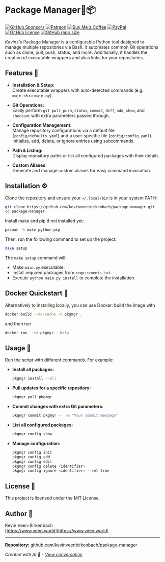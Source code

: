# Package Manager🤖📦
[![GitHub Sponsors](https://img.shields.io/badge/Sponsor-GitHub%20Sponsors-blue?logo=github)](https://github.com/sponsors/kevinveenbirkenbach)
[![Patreon](https://img.shields.io/badge/Support-Patreon-orange?logo=patreon)](https://www.patreon.com/c/kevinveenbirkenbach) 
[![Buy Me a Coffee](https://img.shields.io/badge/Buy%20me%20a%20Coffee-Funding-yellow?logo=buymeacoffee)](https://buymeacoffee.com/kevinveenbirkenbach) [![PayPal](https://img.shields.io/badge/Donate-PayPal-blue?logo=paypal)](https://s.veen.world/paypaldonate)
[![GitHub license](https://img.shields.io/badge/License-MIT-blue.svg)](LICENSE)
[![GitHub repo size](https://img.shields.io/github/repo-size/kevinveenbirkenbach/package-manager)](https://github.com/kevinveenbirkenbach/package-manager)

*Kevins's* Package Manager is a configurable Python tool designed to manage multiple repositories via Bash. It automates common Git operations such as clone, pull, push, status, and more. Additionally, it handles the creation of executable wrappers and alias links for your repositories.

## Features 🚀

- **Installation & Setup:**  
  Create executable wrappers with auto-detected commands (e.g. `main.sh` or `main.py`).
  
- **Git Operations:**  
  Easily perform `git pull`, `push`, `status`, `commit`, `diff`, `add`, `show`, and `checkout` with extra parameters passed through.
  
- **Configuration Management:**  
  Manage repository configurations via a default file (`config/defaults.yaml`) and a user-specific file (`config/config.yaml`). Initialize, add, delete, or ignore entries using subcommands.
  
- **Path & Listing:**  
  Display repository paths or list all configured packages with their details.
  
- **Custom Aliases:**  
  Generate and manage custom aliases for easy command invocation.


## Installation ⚙️

Clone the repository and ensure your `~/.local/bin` is in your system PATH:

```bash
git clone https://github.com/kevinveenbirkenbach/package-manager.git
cd package-manager
```

Install make and pip if not installed yet:

```bash
pacman -S make python-pip
```

Then, run the following command to set up the project:

```bash
make setup
```

The `make setup` command will:
- Make `main.py` executable.
- Install required packages from `requirements.txt`.
- Execute `python main.py install` to complete the installation.

## Docker Quickstart 🐳

Alternatively to installing locally, you can use Docker: build the image with

```bash
docker build --no-cache -t pkgmgr .
```

and then run

```bash
docker run --rm pkgmgr --help
```

## Usage 📖

Run the script with different commands. For example:

- **Install all packages:**
  ```bash
  pkgmgr install --all
  ```
- **Pull updates for a specific repository:**
  ```bash
  pkgmgr pull pkgmgr
  ```
- **Commit changes with extra Git parameters:**
  ```bash
  pkgmgr commit pkgmgr -- -m "Your commit message"
  ```
- **List all configured packages:**
  ```bash
  pkgmgr config show
  ```
- **Manage configuration:**
  ```bash
  pkgmgr config init
  pkgmgr config add
  pkgmgr config edit
  pkgmgr config delete <identifier>
  pkgmgr config ignore <identifier> --set true
  ```

## License 📄

This project is licensed under the MIT License.

## Author 👤

Kevin Veen-Birkenbach  
[https://www.veen.world](https://www.veen.world)

---

**Repository:** [github.com/kevinveenbirkenbach/package-manager](https://github.com/kevinveenbirkenbach/package-manager)

*Created with AI 🤖 - [View conversation](https://chatgpt.com/share/67c728c4-92d0-800f-8945-003fa9bf27c6)*
